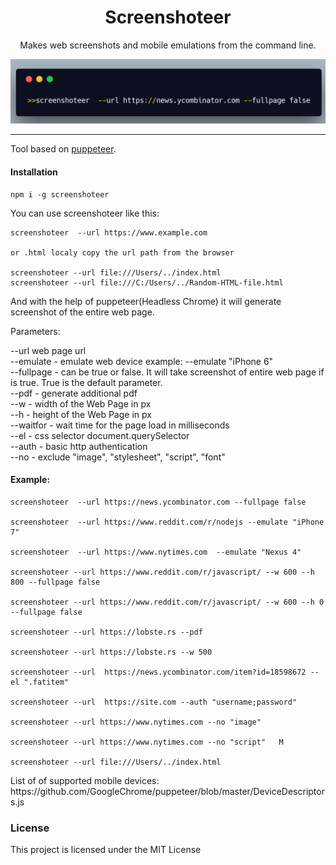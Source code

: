 <h1 align="center"> Screenshoteer </h1>

<p align="center"> Makes web screenshots and mobile emulations from the command line. </p>

<p align="center"><img src="carbon-shot.png" /></p>
<hr/>

<p>Tool based on <a href="https://github.com/GoogleChrome/puppeteer">puppeteer</a>. </p>

<h4>Installation </h4>

```shell
npm i -g screenshoteer
```
<p>You can use  screenshoteer like this:</p>

```shell
screenshoteer  --url https://www.example.com

or .html localy copy the url path from the browser

screenshoteer --url file:///Users/../index.html
screenshoteer --url file:///C:/Users/../Random-HTML-file.html
```

<p>And with the help of puppeteer(Headless Chrome) it will generate screenshot of the entire web page.</p>

<p>
Parameters:

--url web page url  
--emulate - emulate web device example: --emulate "iPhone 6"  
--fullpage - can be true or false. It will take screenshot of entire web page if is true. True is the default parameter.  
--pdf - generate additional pdf  
--w - width of the Web Page in px  
--h - height of the Web Page in px  
--waitfor - wait time for the page load in milliseconds  
--el - css selector document.querySelector  
--auth - basic http authentication  
--no - exclude "image", "stylesheet", "script", "font"

<p>

<h4>Example: </h4>

```shell
screenshoteer  --url https://news.ycombinator.com --fullpage false

screenshoteer  --url https://www.reddit.com/r/nodejs --emulate "iPhone 7"

screenshoteer  --url https://www.nytimes.com  --emulate "Nexus 4"

screenshoteer --url https://www.reddit.com/r/javascript/ --w 600 --h 800 --fullpage false

screenshoteer --url https://www.reddit.com/r/javascript/ --w 600 --h 0 --fullpage false

screenshoteer --url https://lobste.rs --pdf

screenshoteer --url https://lobste.rs --w 500

screenshoteer --url  https://news.ycombinator.com/item?id=18598672 --el ".fatitem"

screenshoteer --url  https://site.com --auth "username;password"

screenshoteer --url https://www.nytimes.com --no "image"

screenshoteer --url https://www.nytimes.com --no "script"   M

screenshoteer --url file:///Users/../index.html
```
<p> List of of supported mobile devices: https://github.com/GoogleChrome/puppeteer/blob/master/DeviceDescriptors.js
</p>

<h3>License</h3>

This project is licensed under the MIT License
